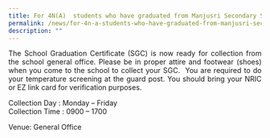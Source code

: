 ```yaml
---
title: For 4N(A)  students who have graduated from Manjusri Secondary School in 2020
permalink: /news/for-4n-a-students-who-have-graduated-from-manjusri-secondary-school-in-2020/
description: ""
---
```


<p style="text-align: justify;">The School Graduation Certificate (SGC) is now ready for collection from the school general office. Please be in proper attire and footwear (shoes) when you come to the school to collect your SGC.  You are required to do your temperature screening at the guard post. You should bring your NRIC or EZ link card for verification purposes.</p>

Collection Day : Monday – Friday   
Collection Time : 0900 – 1700

Venue: General Office